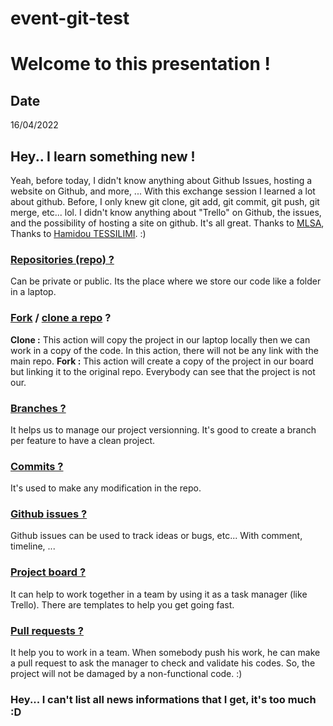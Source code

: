 # event-git-test

# Welcome to this presentation !

## Date 
16/04/2022

## Hey.. I learn something new !

Yeah, before today, I didn't know anything about Github Issues, hosting a website on Github, and more, ...
With this exchange session I learned a lot about github. Before, I only knew git clone, git add, git commit, git push, git merge, etc... lol. I didn't know anything about "Trello" on Github, the issues, and the possibility of hosting a site on github. It's all great.
Thanks to [MLSA](https://studentambassadors.microsoft.com/), Thanks to [Hamidou TESSILIMI](https://www.hamidoutessilimi.me/). :)

### [Repositories (repo) ?](https://docs.github.com/en/repositories)
Can be private or public. Its the place where we store our code like a folder in a laptop.

### [Fork](https://docs.github.com/en/pull-requests/collaborating-with-pull-requests/working-with-forks/about-forks) / [clone a repo](https://docs.github.com/en/repositories/creating-and-managing-repositories/cloning-a-repository) ?
**Clone :**  This action will copy the project in our laptop locally then we can work in a copy of the code. In this action, there will not be any link with the main repo.
**Fork :** This action will create a copy of the project in our board but linking it to the original repo. Everybody can see that the project is not our.

### [Branches ?](https://docs.github.com/en/pull-requests/collaborating-with-pull-requests/proposing-changes-to-your-work-with-pull-requests/about-branches) 
It helps us to manage our project versionning. It's good to create a branch per feature to have a clean project. 

### [Commits ?](https://docs.github.com/en/pull-requests/committing-changes-to-your-project/creating-and-editing-commits/about-commits)
It's used to make any modification in the repo.

### [Github issues ?](https://docs.github.com/en/issues/tracking-your-work-with-issues/about-issues)
Github issues can be used to track ideas or bugs, etc... With comment, timeline, ...

### [Project board ?](https://docs.github.com/en/issues/organizing-your-work-with-project-boards/managing-project-boards/about-project-boards)
It can help to work together in a team by using it as a task manager (like Trello). There are templates to help you get going fast.

### [Pull requests ?](https://docs.github.com/en/pull-requests/collaborating-with-pull-requests/proposing-changes-to-your-work-with-pull-requests/about-pull-requests)
It help you to work in a team. When somebody push his work, he can make a pull request to ask the manager to check and validate his codes. So, the project will not be damaged by a non-functional code. :)

### Hey... I can't list all news informations that I get, it's too much :D
